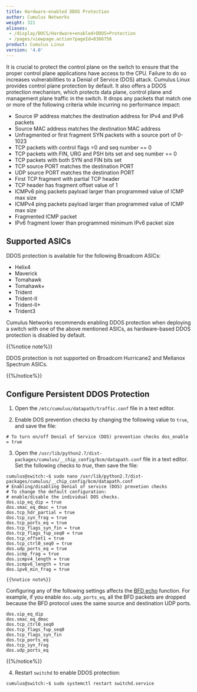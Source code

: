 ```yaml
---
title: Hardware-enabled DDOS Protection
author: Cumulus Networks
weight: 321
aliases:
 - /display/DOCS/Hardware+enabled+DDOS+Protection
 - /pages/viewpage.action?pageId=8366756
product: Cumulus Linux
version: '4.0'
---
```

It is crucial to protect the control plane on the switch to ensure that the proper control plane applications have access to the CPU. Failure to do so increases vulnerabilities to a Denial of Service (DOS) attack. Cumulus Linux provides control plane protection by default. It also offers a DDOS protection mechanism, which protects data plane, control plane and management plane traffic in the switch. It drops any packets that match one or more of the following criteria while incurring no performance impact:

- Source IP address matches the destination address for IPv4 and IPv6 packets
- Source MAC address matches the destination MAC address
- Unfragmented or first fragment SYN packets with a source port of 0-1023
- TCP packets with control flags =0 and seq number == 0
- TCP packets with FIN, URG and PSH bits set and seq number == 0
- TCP packets with both SYN and FIN bits set
- TCP source PORT matches the destination PORT
- UDP source PORT matches the destination PORT
- First TCP fragment with partial TCP header
- TCP header has fragment offset value of 1
- ICMPv6 ping packets payload larger than programmed value of ICMP max size
- ICMPv4 ping packets payload larger than programmed value of ICMP max size
- Fragmented ICMP packet
- IPv6 fragment lower than programmed minimum IPv6 packet size

## Supported ASICs

DDOS protection is available for the following Broadcom ASICs:

- Helix4
- Maverick
- Tomahawk
- Tomahawk+
- Trident
- Trident-II
- Trident-II+
- Trident3

Cumulus Networks recommends enabling DDOS protection when deploying a switch with one of the above mentioned ASICs, as hardware-based DDOS protection is disabled by default.

{{%notice note%}}

DDOS protection is not supported on Broadcom Hurricane2 and Mellanox Spectrum ASICs.

{{%/notice%}}

## Configure Persistent DDOS Protection

1. Open the `/etc/cumulus/datapath/traffic.conf` file in a text editor.

2. Enable DOS prevention checks by changing the following value to `true`, and save the file:

```
# To turn on/off Denial of Service (DOS) prevention checks dos_enable = true
```

3. Open the `/usr/lib/python2.7/dist-packages/cumulus/__chip_config/bcm/datapath.conf` file in a text editor. Set the following checks to *true*, then save the file:

```
cumulus@switch:~$ sudo nano /usr/lib/python2.7/dist-packages/cumulus/__chip_config/bcm/datapath.conf
# Enabling/disabling Denial of service (DOS) prevetion checks
# To change the default configuration:
# enable/disable the individual DOS checks.
dos.sip_eq_dip = true
dos.smac_eq_dmac = true
dos.tcp_hdr_partial = true
dos.tcp_syn_frag = true
dos.tcp_ports_eq = true
dos.tcp_flags_syn_fin = true
dos.tcp_flags_fup_seq0 = true
dos.tcp_offset1 = true
dos.tcp_ctrl0_seq0 = true
dos.udp_ports_eq = true
dos.icmp_frag = true
dos.icmpv4_length = true
dos.icmpv6_length = true
dos.ipv6_min_frag = true
```

    {{%notice note%}}

Configuring any of the following settings affects the [BFD echo](../../../Layer-3/Bidirectional-Forwarding-Detection-BFD/) function. For example, if you enable `dos.udp_ports_eq`, all the BFD packets are dropped because the BFD protocol uses the same source and destination UDP ports.

```
dos.sip_eq_dip
dos.smac_eq_dmac
dos.tcp_ctrl0_seq0
dos.tcp_flags_fup_seq0
dos.tcp_flags_syn_fin
dos.tcp_ports_eq
dos.tcp_syn_frag
dos.udp_ports_eq
```

{{%/notice%}}

4. Restart `switchd` to enable DDOS protection:

```
cumulus@switch:~$ sudo systemctl restart switchd.service
```
